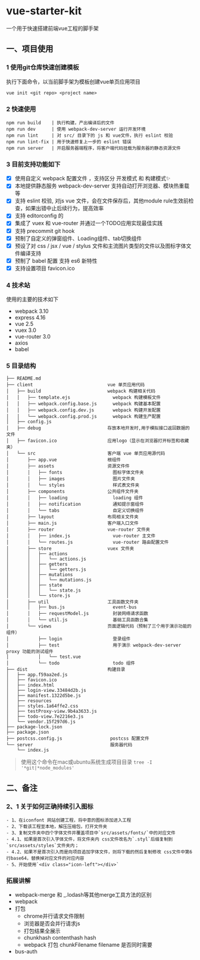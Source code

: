 # vue-starter-kit
一个用于快速搭建前端vue工程的脚手架

## 一、项目使用
### 1 使用git仓库快速创建模板
执行下面命令，以当前脚手架为模板创建vue单页应用项目

    vue init <git repo> <project name>

### 2 快速使用

    npm run build    | 执行构建，产出编译后的文件
    npm run dev      | 使用 webpack-dev-server 运行开发环境
    npm run lint     | 对 src/ 目录下的 js 和 vue文件，执行 eslint 校验
    npm run lint-fix | 用于快速修复上一步的 eslint 错误
    npm run server   | 开启服务器端程序，将客户端代码挂载为服务器的静态资源文件
### 3 目前支持功能如下

- [x] 使用自定义 webpack 配置文件 ，支持区分 开发模式 和 构建模式:sparkles:
- [x] 本地提供静态服务 webpack-dev-server 支持自动打开浏览器、模块热重载等
- [x] 支持 eslint 校验, 对js vue 文件，会在文件保存后，其他module rule生效前检查，如果出错中止后续行为，提高效率
- [x] 支持 editorconfig 的
- [x] 集成了 vuex 和 vue-router 并通过一个TODO应用实现最佳实践
- [x] 支持 precommit git hook
- [x] 预制了自定义的弹窗组件、Loading组件、tab切换组件
- [x] 预设了对 css / jsx / vue / stylus 文件和主流图片类型的文件以及图标字体文件编译支持
- [x] 预制了 babel 配置 支持 es6 新特性
- [x] 支持设置项目 favicon.ico
### 4 技术站

使用的主要的技术如下
- webpack 3.10
- express 4.16
- vue 2.5
- vuex 3.0
- vue-router 3.0
- axios
- babel

### 5 目录结构

    ├── README.md
    ├── client                            vue 单页应用代码
    │   ├── build                         webpack 构建相关代码
    │   │   ├── template.ejs                webpack 构建模板文件
    │   │   ├── webpack.config.base.js      webpack 构建基本配置
    │   │   ├── webpack.config.dev.js       webpack 构建开发配置
    │   │   └── webpack.config.prod.js      webpack 构建生产配置
    │   ├── config.js
    │   ├── debug                         存放本地开发时,用于模拟接口返回数据的文件
    │   ├── favicon.ico                   应用logo（显示在浏览器打开标签和收藏夹）
    │   └── src                           客户端 vue 单页应用源代码
    │       ├── app.vue                   根组件
    │       ├── assets                    资源文件件
    │       │   ├── fonts                   图标字体文件夹
    │       │   ├── images                  图片文件夹
    │       │   └── styles                  样式表文件夹
    │       ├── components                公共组件文件夹
    │       │   ├── loading                 loading 组件
    │       │   ├── notification            通知提示窗组件
    │       │   └── tabs                    自定义切换组件
    │       ├── layout                    布局相关文件夹
    │       ├── main.js                   客户端入口文件
    │       ├── router                    vue-router 文件夹
    │       │   ├── index.js                vue-router 主文件
    │       │   └── routes.js               vue-router 路由配置文件
    │       ├── store                     vuex 文件夹
    │       │   ├── actions
    │       │   │   └── actions.js
    │       │   ├── getters
    │       │   │   └── getters.js
    │       │   ├── mutations
    │       │   │   └── mutations.js
    │       │   ├── state
    │       │   │   └── state.js
    │       │   └── store.js
    │       ├── util                      工具函数文件夹
    │       │   ├── bus.js                  event-bus
    │       │   ├── requestModel.js         封装网络请求函数
    │       │   └── util.js                 基础工具函数合集
    │       └── views                     页面逻辑代码（预制了三个用于演示功能的组件）
    │           ├── login                   登录组件
    │           ├── test                    用于演示 webpack-dev-server proxy 功能的测试组件
    │           │   └── test.vue
    │           └── todo                    todo 组件
    ├── dist                              构建目录
    │   ├── app.f59aa2ed.js
    │   ├── favicon.ico
    │   ├── index.html
    │   ├── login-view.33484d2b.js
    │   ├── manifest.1322d5be.js
    │   ├── resources
    │   ├── styles.1a64ffe2.css
    │   ├── testProxy-view.9b4a3633.js
    │   ├── todo-view.7e2216e3.js
    │   └── vendor.15f297d6.js
    ├── package-lock.json
    ├── package.json
    ├── postcss.config.js                  postcss 配置文件
    └── server                             服务器代码
        └── index.js

> 使用这个命令在mac或ubuntu系统生成项目目录 `tree -I '*git|*node_modules'`

## 二、备注
### 2、1 关于如何正确持续引入图标
    - 1、在iconfont 网站创建工程，将中意的图标添加进入工程
    - 2、下载该工程至本地，解压压缩包，打开文件夹
    - 3、复制文件夹中四个字体文件并覆盖项目中`src/assets/fonts/`中的对应文件
    - 4.1、如果是首次引入字体文件，将文件夹内 css文件改名为`.styl`后缀复制到`src/assets/styles`文件夹内；
    - 4.2、如果不是首次引入而是向项目追加字体文件，则将下载的然后复制修改 css文件中第6行base64，替换掉对应文件的对应内容
    - 5、开始使用`<div class="icon-left"></div>`

### 拓展讲解
- webpack-merge 和 _.lodash等其他merge工具方法的区别
- webpack
- 打包
  - chrome并行请求文件限制
  - 浏览器是否会并行请求js
  - 打包结果全展示
  - chunkhash contenthash hash
  - webpack 打包 chunkFilename filename 是否同时需要
- bus-auth

